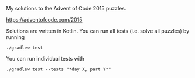 My solutions to the Advent of Code 2015 puzzles.

https://adventofcode.com/2015

Solutions are written in Kotlin. You can run all tests (i.e. solve all puzzles) by running

`./gradlew test`

You can run individual tests with

`./gradlew test --tests "*day X, part Y*"`
